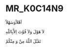 # MR_K0C14N9

اَهْلاًوَسَهْلاً

لاَ هَوْلَ وَلاَ قُوَّتَ اِلاَّبِاللّهِ


تَقَبَّلَ اللّهُ مِنَّ وَ مِنْكُمْ
